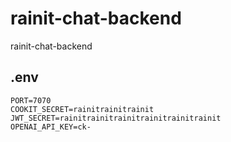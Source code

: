 # rainit-chat-backend
rainit-chat-backend

## .env
```
PORT=7070
COOKIT_SECRET=rainitrainitrainit
JWT_SECRET=rainitrainitrainitrainitrainitrainit
OPENAI_API_KEY=ck- 
```
